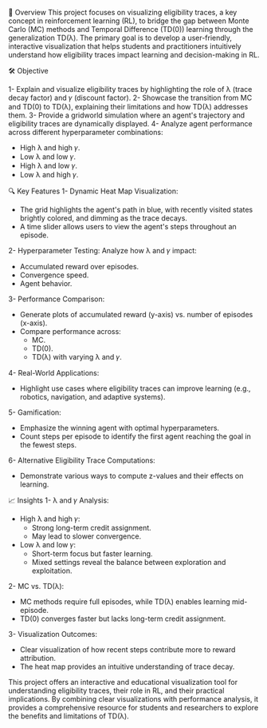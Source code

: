 🎯 Overview
This project focuses on visualizing eligibility traces, a key concept in reinforcement learning (RL), to bridge the gap between Monte Carlo (MC) methods and Temporal Difference (TD(0)) learning through the generalization TD(λ). The primary goal is to develop a user-friendly, interactive visualization that helps students and practitioners intuitively understand how eligibility traces impact learning and decision-making in RL.

🛠 Objective

1- Explain and visualize eligibility traces by highlighting the role of λ (trace decay factor) and 𝛾 (discount factor).
2- Showcase the transition from MC and TD(0) to TD(λ), explaining their limitations and how TD(λ) addresses them.
3- Provide a gridworld simulation where an agent's trajectory and eligibility traces are dynamically displayed.
4- Analyze agent performance across different hyperparameter combinations:
   - High λ and high 𝛾.
   - Low λ and low 𝛾.
   - High λ and low 𝛾.
   - Low λ and high 𝛾.

🔍 Key Features
1- Dynamic Heat Map Visualization:
   - The grid highlights the agent's path in blue, with recently visited states brightly colored, and dimming as the trace decays.
   - A time slider allows users to view the agent's steps throughout an episode.

2- Hyperparameter Testing:
Analyze how λ and 𝛾 impact:
  - Accumulated reward over episodes.
  - Convergence speed.
  - Agent behavior.
    
3- Performance Comparison:
  - Generate plots of accumulated reward (y-axis) vs. number of episodes (x-axis).
  - Compare performance across:
    - MC.
    - TD(0).
    - TD(λ) with varying λ and 𝛾.
      
4- Real-World Applications:
  - Highlight use cases where eligibility traces can improve learning (e.g., robotics, navigation, and adaptive systems).

5- Gamification:
  - Emphasize the winning agent with optimal hyperparameters.
  - Count steps per episode to identify the first agent reaching the goal in the fewest steps.

6- Alternative Eligibility Trace Computations:
  - Demonstrate various ways to compute z-values and their effects on learning.

📈 Insights
1- λ and 𝛾 Analysis:
   - High λ and high 𝛾:
     - Strong long-term credit assignment.
     - May lead to slower convergence.
   - Low λ and low 𝛾:
     - Short-term focus but faster learning.
     - Mixed settings reveal the balance between exploration and exploitation.
     
2- MC vs. TD(λ):
   - MC methods require full episodes, while TD(λ) enables learning mid-episode.
   - TD(0) converges faster but lacks long-term credit assignment.

3- Visualization Outcomes:
   - Clear visualization of how recent steps contribute more to reward attribution.
   - The heat map provides an intuitive understanding of trace decay.

This project offers an interactive and educational visualization tool for understanding eligibility traces, their role in RL, and their practical implications. By combining clear visualizations with performance analysis, it provides a comprehensive resource for students and researchers to explore the benefits and limitations of TD(λ).
